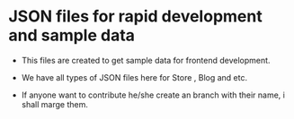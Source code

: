 
# JSON files for rapid development and sample data

- This files are created to get sample data for frontend development.

- We have all types of JSON files here for Store , Blog and etc.

- If anyone want to contribute he/she create an branch with their name, i shall marge them.

